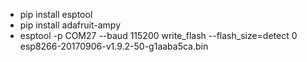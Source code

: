 * pip install esptool
* pip install adafruit-ampy
* esptool -p COM27 --baud 115200 write_flash --flash_size=detect 0 esp8266-20170906-v1.9.2-50-g1aaba5ca.bin
